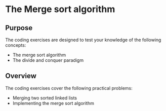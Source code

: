 # The Merge sort algorithm

## Purpose

The coding exercises are designed to test your knowledge of the following concepts:

* The merge sort algorithm
* The divide and conquer paradigm

## Overview

The coding exercises cover the following practical problems:
* Merging two sorted linked lists
* Implementing the merge sort algorithm